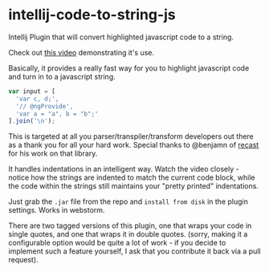 # intellij-code-to-string-js
Intellij Plugin that will convert highlighted javascript code to a string.

Check out [this video](http://youtu.be/9NqtoREdAnI) demonstrating it's use.

Basically, it provides a really fast way for you to highlight javascript code and turn in to a javascript string.

```javascript
var input = [
  'var c, d;',
  '// @ngProvide',
  'var a = "a", b = "b";'
].join('\n');
```      
This is targeted at all you parser/transpiler/transform developers out there as a thank you for all your hard work.
Special thanks to @benjamn of [recast](https://github.com/benjamn/ast-types) for his work on that library.

It handles indentations in an intelligent way.
Watch the video closely - notice how the strings are indented to match the current code block,
while the code within the strings still maintains your "pretty printed" indentations.

Just grab the `.jar` file from the repo and `install from disk` in the plugin settings. Works in webstorm.

There are two tagged versions of this plugin, one that wraps your code in single quotes, and one that wraps it in double quotes.
(sorry, making it a configurable option would be quite a lot of work - if you decide to implement such a feature yourself, 
I ask that you contribute it back via a pull request).

